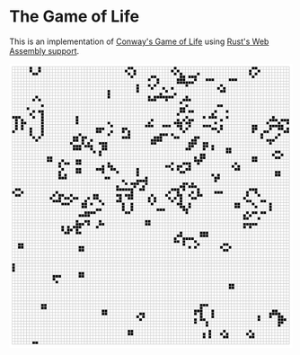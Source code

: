 # The Game of Life

This is an implementation of [Conway's Game of
Life](https://en.wikipedia.org/wiki/Conway's_Game_of_Life) using [Rust's Web
Assembly support](https://rustwasm.github.io/docs/book/introduction.html).

<p align="center">
  <img src="/life.png">
</p>

